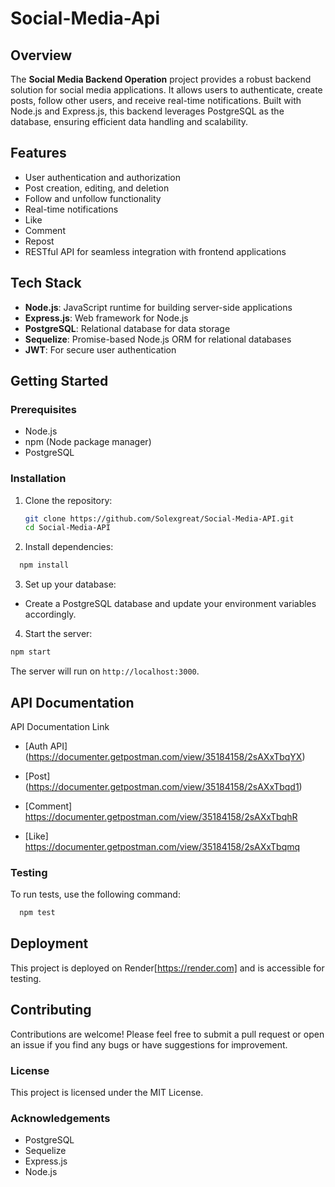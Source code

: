 ﻿# Social-Media-Api

## Overview

The **Social Media Backend Operation** project provides a robust backend solution for social media applications. It allows users to authenticate, create posts, follow other users, and receive real-time notifications. Built with Node.js and Express.js, this backend leverages PostgreSQL as the database, ensuring efficient data handling and scalability.

## Features

- User authentication and authorization
- Post creation, editing, and deletion
- Follow and unfollow functionality
- Real-time notifications
- Like
- Comment
- Repost
- RESTful API for seamless integration with frontend applications

## Tech Stack

- **Node.js**: JavaScript runtime for building server-side applications
- **Express.js**: Web framework for Node.js
- **PostgreSQL**: Relational database for data storage
- **Sequelize**: Promise-based Node.js ORM for relational databases
- **JWT**: For secure user authentication

## Getting Started

### Prerequisites

- Node.js
- npm (Node package manager)
- PostgreSQL

### Installation

1. Clone the repository:
   ```bash
   git clone https://github.com/Solexgreat/Social-Media-API.git
   cd Social-Media-API
2. Install dependencies:
```bash
  npm install
```

3. Set up your database:
- Create a PostgreSQL database and update your environment variables accordingly.

4. Start the server:

```bash
npm start
```
The server will run on ```http://localhost:3000```.

## API Documentation
API Documentation Link
- [Auth API] (https://documenter.getpostman.com/view/35184158/2sAXxTbqYX)

- [Post] (https://documenter.getpostman.com/view/35184158/2sAXxTbqd1)

- [Comment] https://documenter.getpostman.com/view/35184158/2sAXxTbqhR

- [Like] https://documenter.getpostman.com/view/35184158/2sAXxTbqmq

### Testing
To run tests, use the following command:

```bash
  npm test
```

## Deployment
This project is deployed on Render[https://render.com] and is accessible for testing.

## Contributing
Contributions are welcome! Please feel free to submit a pull request or open an issue if you find any bugs or have suggestions for improvement.

### License
This project is licensed under the MIT License.

### Acknowledgements
- PostgreSQL
- Sequelize
- Express.js
- Node.js
